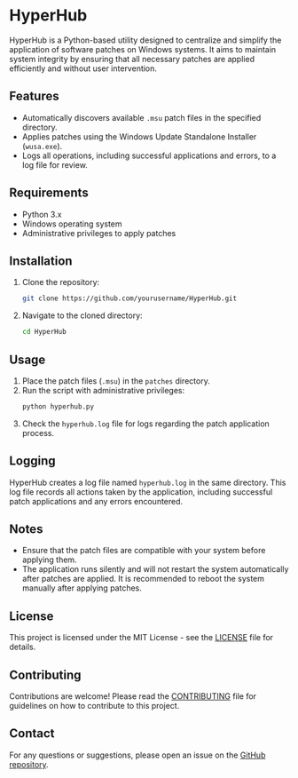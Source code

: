 # HyperHub

HyperHub is a Python-based utility designed to centralize and simplify the application of software patches on Windows systems. It aims to maintain system integrity by ensuring that all necessary patches are applied efficiently and without user intervention.

## Features
- Automatically discovers available `.msu` patch files in the specified directory.
- Applies patches using the Windows Update Standalone Installer (`wusa.exe`).
- Logs all operations, including successful applications and errors, to a log file for review.

## Requirements
- Python 3.x
- Windows operating system
- Administrative privileges to apply patches

## Installation
1. Clone the repository:
   ```bash
   git clone https://github.com/yourusername/HyperHub.git
   ```
2. Navigate to the cloned directory:
   ```bash
   cd HyperHub
   ```

## Usage
1. Place the patch files (`.msu`) in the `patches` directory.
2. Run the script with administrative privileges:
   ```bash
   python hyperhub.py
   ```
3. Check the `hyperhub.log` file for logs regarding the patch application process.

## Logging
HyperHub creates a log file named `hyperhub.log` in the same directory. This log file records all actions taken by the application, including successful patch applications and any errors encountered.

## Notes
- Ensure that the patch files are compatible with your system before applying them.
- The application runs silently and will not restart the system automatically after patches are applied. It is recommended to reboot the system manually after applying patches.

## License
This project is licensed under the MIT License - see the [LICENSE](LICENSE) file for details.

## Contributing
Contributions are welcome! Please read the [CONTRIBUTING](CONTRIBUTING.md) file for guidelines on how to contribute to this project.

## Contact
For any questions or suggestions, please open an issue on the [GitHub repository](https://github.com/yourusername/HyperHub/issues).